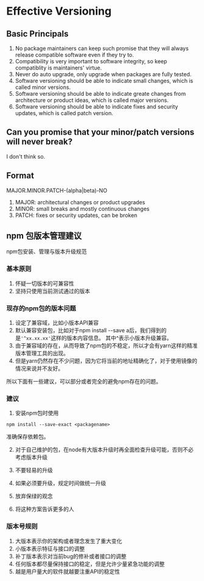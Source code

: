# Effective Versioning

## Basic Principals

1. No package maintainers can keep such promise that they will always release compatible software even if they try to.
2. Compatibility is very important to software integrity, so keep compatiblity is maintainers' virtue.
3. Never do auto upgrade, only upgrade when packages are fully tested.
4. Software versioning should be able to indicate small changes, which is called minor versions.
5. Software versioning should be able to indicate greate changes from architecture or product ideas, which is called major versions.
6. Software versioning should be able to indicate fixes and security updates, which is called patch version.

## Can you promise that your minor/patch versions will never break?

I don't think so. 

## Format

MAJOR.MINOR.PATCH-(alpha|beta)-NO

1. MAJOR: architectural changes or product upgrades
2. MINOR: small breaks and mostly continuous changes
3. PATCH: fixes or security updates, can be broken


## npm 包版本管理建议

npm包安装、管理与版本升级规范

### 基本原则

1. 怀疑一切版本的可兼容性
2. 坚持只使用当前测试通过的版本

### 现存的npm包的版本问题

1. 设定了兼容域，比如小版本API兼容
2. 默认兼容安装包，比如对于npm install --save a后，我们得到的是`'^xx.xx.xx'`这样的版本内容信息。
其中^表示小版本升级兼容。
3. 由于兼容域的存在，从而导致了npm包的不稳定，所以才会有yarn这样的精准版本管理工具的出现。
4. 但是yarn仍然存在不少问题，因为它将当前的地址精确化了，对于使用镜像的情况来说并不友好。

所以下面有一些建议，可以部分或者完全的避免npm存在的问题。

### 建议

1. 安装npm包时使用

```
npm install --save-exact <packagename>
```

准确保存依赖包。

2. 对于自己维护的包，在node有大版本升级时再全面检查升级可能，否则不必考虑版本升级

3. 不要轻易的升级

4. 如果必须要升级，规定时间做统一升级

5. 放弃保绿的观念

6. 将这种方案告诉更多的人

### 版本号规则

1. 大版本表示你的架构或者理念发生了重大变化
2. 小版本表示特征与接口的调整
3. 补丁版本表示对当前bug的修补或者接口的调整
4. 任何版本都尽量保持接口的稳定，但是允许少量紧急功能的调整
5. 越是用户量大的软件就越要注重API的稳定性

